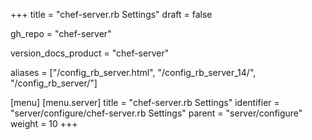 +++
title = "chef-server.rb Settings"
draft = false

gh_repo = "chef-server"

version_docs_product = "chef-server"

aliases = ["/config_rb_server.html", "/config_rb_server_14/", "/config_rb_server/"]

[menu]
  [menu.server]
    title = "chef-server.rb Settings"
    identifier = "server/configure/chef-server.rb Settings"
    parent = "server/configure"
    weight = 10
+++
